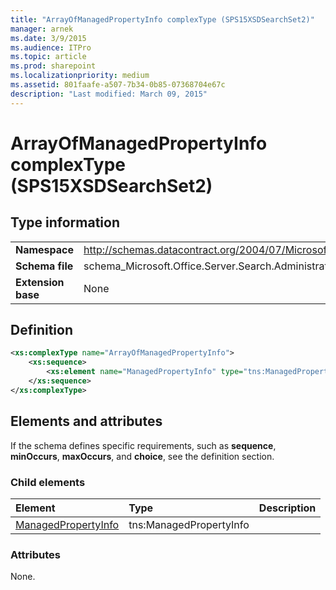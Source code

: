```yaml
---
title: "ArrayOfManagedPropertyInfo complexType (SPS15XSDSearchSet2)"
manager: arnek
ms.date: 3/9/2015
ms.audience: ITPro
ms.topic: article
ms.prod: sharepoint
ms.localizationpriority: medium
ms.assetid: 801faafe-a507-7b34-0b85-07368704e67c
description: "Last modified: March 09, 2015"
---
```


# ArrayOfManagedPropertyInfo complexType (SPS15XSDSearchSet2)

## Type information

|||
|:-----|:-----|
|**Namespace** <br/> |http://schemas.datacontract.org/2004/07/Microsoft.Office.Server.Search.Administration  <br/> |
|**Schema file** <br/> |schema_Microsoft.Office.Server.Search.Administration.xsd  <br/> |
|**Extension base** <br/> |None  <br/> |
   
## Definition

```XML
<xs:complexType name="ArrayOfManagedPropertyInfo">
    <xs:sequence>
        <xs:element name="ManagedPropertyInfo" type="tns:ManagedPropertyInfo" minOccurs="0" maxOccurs="unbounded"></xs:element>
    </xs:sequence>
</xs:complexType>

```

## Elements and attributes

If the schema defines specific requirements, such as **sequence**, **minOccurs**, **maxOccurs**, and **choice**, see the definition section. 
  
### Child elements

|**Element**|**Type**|**Description**|
|:-----|:-----|:-----|
|[ManagedPropertyInfo](managedpropertyinfo-element-arrayofmanagedpropertyinfo-complextypesps15xsdsearch.md) <br/> |tns:ManagedPropertyInfo  <br/> ||
   
### Attributes

None.
  

